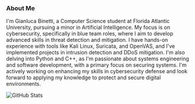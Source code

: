 ### About Me

I'm Gianluca Binetti, a Computer Science student at Florida Atlantic University, pursuing a minor in Artificial Intelligence. My focus is on cybersecurity, specifically in blue team roles, where I aim to develop advanced skills in threat detection and mitigation. I have hands-on experience with tools like Kali Linux, Suricata, and OpenVAS, and I've implemented projects in intrusion detection and DDoS mitigation. I'm also delving into Python and C++, as I'm passionate about systems engineering and software development, with a primary focus on securing systems. I'm actively working on enhancing my skills in cybersecurity defense and look forward to applying my knowledge to protect and secure digital environments.

![GitHub Stats](https://github-readme-stats.vercel.app/api?username=gianlucabinetti&theme=dark&show_icons=true&bg_color=000000&title_color=ffffff&text_color=ffffff&icon_color=ff6b35)
